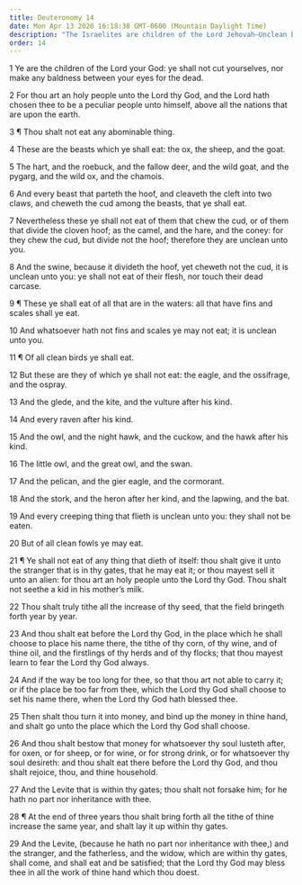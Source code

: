 ```yaml
---
title: Deuteronomy 14
date: Mon Apr 13 2020 16:18:38 GMT-0600 (Mountain Daylight Time)
description: "The Israelites are children of the Lord Jehovah—Unclean beasts, fish, and fowl are not to be eaten—The Israelites are to tithe all the increase of their seed annually."
order: 14
---
```


1 Ye are the children of the Lord your God: ye shall not cut yourselves, nor make any baldness between your eyes for the dead.

2 For thou art an holy people unto the Lord thy God, and the Lord hath chosen thee to be a peculiar people unto himself, above all the nations that are upon the earth.

3 ¶ Thou shalt not eat any abominable thing.

4 These are the beasts which ye shall eat: the ox, the sheep, and the goat.

5 The hart, and the roebuck, and the fallow deer, and the wild goat, and the pygarg, and the wild ox, and the chamois.

6 And every beast that parteth the hoof, and cleaveth the cleft into two claws, and cheweth the cud among the beasts, that ye shall eat.

7 Nevertheless these ye shall not eat of them that chew the cud, or of them that divide the cloven hoof; as the camel, and the hare, and the coney: for they chew the cud, but divide not the hoof; therefore they are unclean unto you.

8 And the swine, because it divideth the hoof, yet cheweth not the cud, it is unclean unto you: ye shall not eat of their flesh, nor touch their dead carcase.

9 ¶ These ye shall eat of all that are in the waters: all that have fins and scales shall ye eat.

10 And whatsoever hath not fins and scales ye may not eat; it is unclean unto you.

11 ¶ Of all clean birds ye shall eat.

12 But these are they of which ye shall not eat: the eagle, and the ossifrage, and the ospray.

13 And the glede, and the kite, and the vulture after his kind.

14 And every raven after his kind.

15 And the owl, and the night hawk, and the cuckow, and the hawk after his kind.

16 The little owl, and the great owl, and the swan.

17 And the pelican, and the gier eagle, and the cormorant.

18 And the stork, and the heron after her kind, and the lapwing, and the bat.

19 And every creeping thing that flieth is unclean unto you: they shall not be eaten.

20 But of all clean fowls ye may eat.

21 ¶ Ye shall not eat of any thing that dieth of itself: thou shalt give it unto the stranger that is in thy gates, that he may eat it; or thou mayest sell it unto an alien: for thou art an holy people unto the Lord thy God. Thou shalt not seethe a kid in his mother’s milk.

22 Thou shalt truly tithe all the increase of thy seed, that the field bringeth forth year by year.

23 And thou shalt eat before the Lord thy God, in the place which he shall choose to place his name there, the tithe of thy corn, of thy wine, and of thine oil, and the firstlings of thy herds and of thy flocks; that thou mayest learn to fear the Lord thy God always.

24 And if the way be too long for thee, so that thou art not able to carry it; or if the place be too far from thee, which the Lord thy God shall choose to set his name there, when the Lord thy God hath blessed thee.

25 Then shalt thou turn it into money, and bind up the money in thine hand, and shalt go unto the place which the Lord thy God shall choose.

26 And thou shalt bestow that money for whatsoever thy soul lusteth after, for oxen, or for sheep, or for wine, or for strong drink, or for whatsoever thy soul desireth: and thou shalt eat there before the Lord thy God, and thou shalt rejoice, thou, and thine household.

27 And the Levite that is within thy gates; thou shalt not forsake him; for he hath no part nor inheritance with thee.

28 ¶ At the end of three years thou shalt bring forth all the tithe of thine increase the same year, and shalt lay it up within thy gates.

29 And the Levite, (because he hath no part nor inheritance with thee,) and the stranger, and the fatherless, and the widow, which are within thy gates, shall come, and shall eat and be satisfied; that the Lord thy God may bless thee in all the work of thine hand which thou doest.
